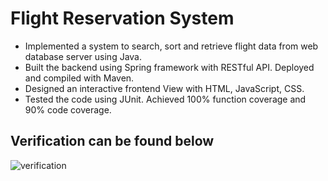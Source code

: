 # Flight Reservation System
- Implemented a system to search, sort and retrieve flight data from web database server using Java. 
- Built the backend using Spring framework with RESTful API. Deployed and compiled with Maven.
- Designed an interactive frontend View with HTML, JavaScript, CSS. 
- Tested the code using JUnit. Achieved 100% function coverage and 90% code coverage.

## Verification can be found below
![verification](Verfication_Evidence.png)

